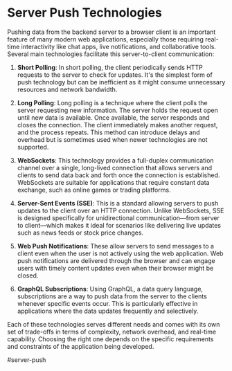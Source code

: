# Server Push Technologies

Pushing data from the backend server to a browser client is an important feature of many modern web applications, especially those requiring real-time interactivity like chat apps, live notifications, and collaborative tools. Several main technologies facilitate this server-to-client communication:

1. __Short Polling__: In short polling, the client periodically sends HTTP requests to the server to check for updates. It's the simplest form of push technology but can be inefficient as it might consume unnecessary resources and network bandwidth.

2. __Long Polling__: Long polling is a technique where the client polls the server requesting new information. The server holds the request open until new data is available. Once available, the server responds and closes the connection. The client immediately makes another request, and the process repeats. This method can introduce delays and overhead but is sometimes used when newer technologies are not supported.

3. __WebSockets__: This technology provides a full-duplex communication channel over a single, long-lived connection that allows servers and clients to send data back and forth once the connection is established. WebSockets are suitable for applications that require constant data exchange, such as online games or trading platforms.

4. __Server-Sent Events (SSE)__: This is a standard allowing servers to push updates to the client over an HTTP connection. Unlike WebSockets, SSE is designed specifically for unidirectional communication—from server to client—which makes it ideal for scenarios like delivering live updates such as news feeds or stock price changes.

5. __Web Push Notifications__: These allow servers to send messages to a client even when the user is not actively using the web application. Web push notifications are delivered through the browser and can engage users with timely content updates even when their browser might be closed.

6. __GraphQL Subscriptions__: Using GraphQL, a data query language, subscriptions are a way to push data from the server to the clients whenever specific events occur. This is particularly effective in applications where the data updates frequently and selectively.

Each of these technologies serves different needs and comes with its own set of trade-offs in terms of complexity, network overhead, and real-time capability. Choosing the right one depends on the specific requirements and constraints of the application being developed.

#server-push
